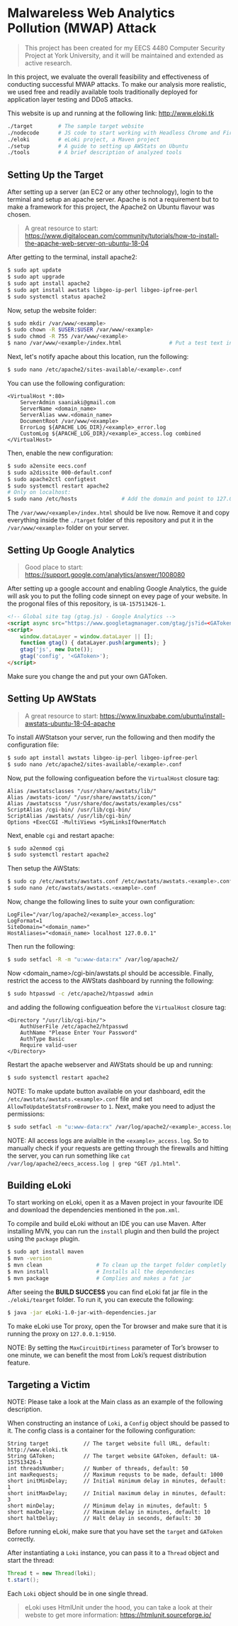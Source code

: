 # Malwareless Web Analytics Pollution (MWAP) Attack

> This project has been created for my EECS 4480 Computer Security Project at York University, and it will be maintained and extended as active research.

In this project, we evaluate the overall feasibility and effectiveness of conducting successful MWAP
attacks. To make our analysis more realistic, we used free and readily available tools traditionally
deployed for application layer testing and DDoS attacks.


This website is up and running at the following link:
http://www.eloki.tk

```bash
./target        # The sample target website
./nodecode      # JS code to start working with Headless Chrome and Firefox
./eloki         # eLoki project, a Maven project
./setup         # A guide to setting up AWStats on Ubuntu
./tools         # A brief description of analyzed tools
```

## Setting Up the Target

After setting up a server (an EC2 or any other technology), login to the terminal and setup an apache server. Apache is not a requirement but to make a framework for this project, the Apache2 on Ubuntu flavour was chosen.

> A great resource to start: https://www.digitalocean.com/community/tutorials/how-to-install-the-apache-web-server-on-ubuntu-18-04

After getting to the terminal, install apache2:
```bash
$ sudo apt update
$ sudo apt upgrade
$ sudo apt install apache2
$ sudo apt install awstats libgeo-ip-perl libgeo-ipfree-perl
$ sudo systemctl status apache2
```

Now, setup the website folder:
```bash
$ sudo mkdir /var/www/<example>
$ sudo chown -R $USER:$USER /var/www/<example>
$ sudo chmod -R 755 /var/www/<example>
$ nano /var/www/<example>/index.html               # Put a test text in this file
```

Next, let's notify apache about this location, run the following:

```bash
$ sudo nano /etc/apache2/sites-available/<example>.conf
```

You can use the following configuration:

```
<VirtualHost *:80>
    ServerAdmin saaniaki@gmail.com
    ServerName <domain_name>
    ServerAlias www.<domain_name>
    DocumentRoot /var/www/<example>
    ErrorLog ${APACHE_LOG_DIR}/<example>_error.log
    CustomLog ${APACHE_LOG_DIR}/<example>_access.log combined
</VirtualHost>
```

Then, enable the new configuration:
```bash
$ sudo a2ensite eecs.conf
$ sudo a2dissite 000-default.conf
$ sudo apache2ctl configtest
$ sudo systemctl restart apache2
# Only on localhost:
$ sudo nano /etc/hosts              # Add the domain and point to 127.0.0.1
```

The `/var/www/<example>/index.html` should be live now. Remove it and copy everything inside the `./target` folder of this repository and put it in the `/var/www/<example>` folder on your server.

## Setting Up Google Analytics

> Good place to start: https://support.google.com/analytics/answer/1008080

After setting up a google account and enabling Google Analytics, the guide will ask you to put the folling code sinnept on evey page of your website. In the progonal files of this repository, <GAToken> is `UA-157513426-1`.

```html
<!-- Global site tag (gtag.js) - Google Analytics -->
<script async src="https://www.googletagmanager.com/gtag/js?id=<GAToken>"></script>
<script>
    window.dataLayer = window.dataLayer || [];
    function gtag() { dataLayer.push(arguments); }
    gtag('js', new Date());
    gtag('config', '<GAToken>');
</script>
```

Make sure you change the <GAToken> and put your own GAToken.

## Setting Up AWStats

> A great resource to start: https://www.linuxbabe.com/ubuntu/install-awstats-ubuntu-18-04-apache

To install AWStatson your server, run the following and then modify the configuration file:
```bash
$ sudo apt install awstats libgeo-ip-perl libgeo-ipfree-perl
$ sudo nano /etc/apache2/sites-available/<example>.conf
```
Now, put the following configueation before the `VirtualHost` closure tag:
```
Alias /awstatsclasses "/usr/share/awstats/lib/"
Alias /awstats-icon/ "/usr/share/awstats/icon/"
Alias /awstatscss "/usr/share/doc/awstats/examples/css"
ScriptAlias /cgi-bin/ /usr/lib/cgi-bin/
ScriptAlias /awstats/ /usr/lib/cgi-bin/
Options +ExecCGI -MultiViews +SymLinksIfOwnerMatch
```

Next, enable `cgi` and restart apache:
```bash
$ sudo a2enmod cgi
$ sudo systemctl restart apache2
```

Then setup the AWStats:
```bash
$ sudo cp /etc/awstats/awstats.conf /etc/awstats/awstats.<example>.conf
$ sudo nano /etc/awstats/awstats.<example>.conf
```
Now, change the following lines to suite your own configuration:
```
LogFile="/var/log/apache2/<example>_access.log"
LogFormat=1
SiteDomain="<domain_name>"
HostAliases="<domain_name> localhost 127.0.0.1"
```
Then run the following:
```bash
$ sudo setfacl -R -m "u:www-data:rx" /var/log/apache2/
```

Now <domain_name>/cgi-bin/awstats.pl should be accessible.
Finally, restrict the access to the AWStats dashboard by running the following:

```bash
$ sudo htpasswd -c /etc/apache2/htpasswd admin
```
and adding the following configueation before the `VirtualHost` closure tag:
```
<Directory "/usr/lib/cgi-bin/">
    AuthUserFile /etc/apache2/htpasswd
    AuthName "Please Enter Your Password"
    AuthType Basic
    Require valid-user
</Directory>
```

Restart the apache webserver and AWStats should be up and running:
```bash
$ sudo systemctl restart apache2
```

NOTE: To make update button available on your dashboard, edit the `/etc/awstats/awstats.<example>.conf` file and set `AllowToUpdateStatsFromBrowser` to `1`. Next, make you need to adjust the permissions:
```bash
$ sudo setfacl -m "u:www-data:rx" /var/log/apache2/<example>_access.log
```

NOTE: All access logs are avialble in the `<example>_access.log`. So to manually check if your requests are getting through the firewalls and hitting the server, you can run something like `cat /var/log/apache2/eecs_access.log | grep "GET /p1.html"`.

## Building eLoki

To start working on eLoki, open it as a Maven project in your favourite IDE and download the dependencies mentioned in the `pom.xml`. 

To compile and build eLoki without an IDE you can use Maven. After installing MVN, you can run the `install` plugin and then build the project using the `package` plugin.

```bash
$ sudo apt install maven
$ mvn -version
$ mvn clean                 # To clean up the target folder completly
$ mvn install               # Installs all the dependencies
$ mvn package               # Complies and makes a fat jar
```

After seeing the **BUILD SUCCESS** you can find eLoki fat jar file in the `./eloki/tearget` folder. To run it, you can execute the following:
```bash
$ java -jar eLoki-1.0-jar-with-dependencies.jar
```
To make eLoki use Tor proxy, open the Tor browser and make sure that it is running the proxy on `127.0.0.1:9150`.

NOTE: By setting the `MaxCircuitDirtiness` parameter of Tor’s browser to one
minute, we can benefit the most from Loki’s request distribution feature.

## Targeting a Victim

NOTE: Please take a look at the Main class as an example of the following description.

When constructing an instance of `Loki`, a `Config` object should be passed to it. The config class is a container for the following configuration:
```
String target           // The target website full URL, default: http://www.eloki.tk
String GAToken;         // The target website GAToken, default: UA-157513426-1
int threadsNumber;      // Number of threads, default: 50
int maxRequests;        // Maximum requsts to be made, default: 1000
short initMinDelay;     // Initial minimum delay in minutes, default: 1
short initMaxDelay;     // Initial maximum delay in minutes, default: 3
short minDelay;         // Minimum delay in minutes, default: 5
short maxDelay;         // Maximum delay in minutes, default: 10
short haltDelay;        // Halt delay in seconds, default: 30
```

Before running eLoki, make sure that you have set the `target` and `GAToken` correctly.

After instantiating a `Loki` instance, you can pass it to a `Thread` object and start the thread:
```java
Thread t = new Thread(loki);
t.start();
```

Each `Loki` object should be in one single thread.

> eLoki uses HtmlUnit under the hood, you can take a look at their webste to get more information: https://htmlunit.sourceforge.io/
